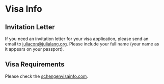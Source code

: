 # Visa Info

## Invitation Letter

If you need an invitation letter for your visa application, please send an email to
[juliacon@julialang.org](mailto:juliacon@julialang.org). Please include your full name
(your name as it appears on your passport).

## Visa Requirements

Please check the [schengenvisainfo.com](https://www.schengenvisainfo.com/).
